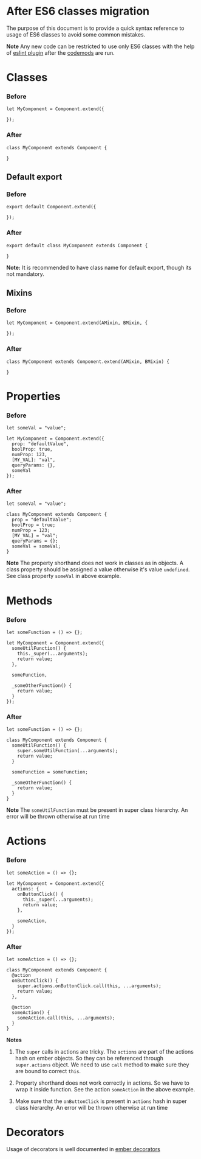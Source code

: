 # After ES6 classes migration

The purpose of this document is to provide a quick syntax reference to usage of ES6 classes to avoid some common mistakes.

**Note** Any new code can be restricted to use only ES6 classes with the help of [eslint plugin](https://github.com/scalvert/eslint-plugin-ember-es6-class) after the [codemods](https://github.com/scalvert/ember-es6-class-codemod) are run.

# Classes

### Before
```
let MyComponent = Component.extend({

});
```
### After
```
class MyComponent extends Component {

}
```
## Default export
### Before
```
export default Component.extend({

});
```
### After
```
export default class MyComponent extends Component {

}
```
**Note:** It is recommended to have class name for default export, though its not mandatory.

## Mixins
### Before
```
let MyComponent = Component.extend(AMixin, BMixin, {

});
```
### After
```
class MyComponent extends Component.extend(AMixin, BMixin) {

}
```

# Properties

### Before
```
let someVal = "value";

let MyComponent = Component.extend({
  prop: "defaultValue",
  boolProp: true,
  numProp: 123,
  [MY_VAL]: "val",
  queryParams: {},
  someVal
});
```
### After
```
let someVal = "value";

class MyComponent extends Component {
  prop = "defaultValue";
  boolProp = true;
  numProp = 123;
  [MY_VAL] = "val";
  queryParams = {};
  someVal = someVal;
}
```
**Note** The property shorthand does not work in classes as in objects. A class property should be assigned a value otherwise it's value `undefined`. See class property `someVal` in above example.

# Methods

### Before
```
let someFunction = () => {};

let MyComponent = Component.extend({
  someUtilFunction() {
    this._super(...arguments);
    return value;
  },

  someFunction,

  _someOtherFunction() {
    return value;
  }
});
```
### After
```
let someFunction = () => {};

class MyComponent extends Component {
  someUtilFunction() {
    super.someUtilFunction(...arguments);
    return value;
  }

  someFunction = someFunction;

  _someOtherFunction() {
    return value;
  }
}
```
**Note** The `someUtilFunction` must be present in super class hierarchy. An error will be thrown otherwise at run time

# Actions

### Before
```
let someAction = () => {};

let MyComponent = Component.extend({
  actions: {
    onButtonClick() {
      this._super(...arguments);
      return value;
    },

    someAction,
  }
});
```
### After
```
let someAction = () => {};

class MyComponent extends Component {
  @action
  onButtonClick() {
    super.actions.onButtonClick.call(this, ...arguments);
    return value;
  },

  @action
  someAction() {
    someAction.call(this, ...arguments);
  }
}
```
**Notes**
1. The `super` calls in actions are tricky. The `actions` are part of the actions hash on ember objects. So they can be referenced through `super.actions` object. We need to use `call` method to make sure they are bound to correct `this`.

2. Property shorthand does not work correctly in actions. So we have to wrap it inside function. See the action `someAction` in the above example.

3. Make sure that the `onButtonClick` is present in `actions` hash in super class hierarchy. An error will be thrown otherwise at run time

# Decorators
Usage of decorators is well documented in [ember decorators](http://ember-decorators.github.io/ember-decorators/)